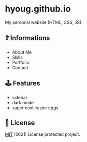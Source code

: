 # hyoug.github.io
My personal website (HTML, CSS, JS).

## ❓ Informations
* About Me
* Skills
* Portfolio
* Contact

## 🕹️ Features
* sidebar
* dark mode
* super cool easter eggs

## 📜 License
[MIT](https://choosealicense.com/licenses/mit/) (2021) License protected project.